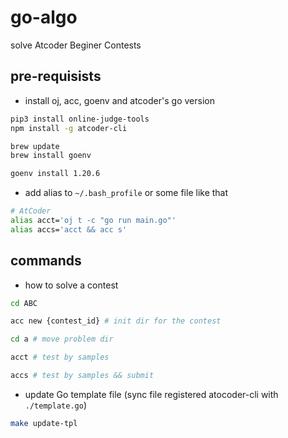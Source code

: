 # go-algo

solve Atcoder Beginer Contests

## pre-requisists

- install oj, acc, goenv and atcoder's go version

```sh
pip3 install online-judge-tools
npm install -g atcoder-cli

brew update
brew install goenv

goenv install 1.20.6
```

- add alias to `~/.bash_profile` or some file like that

```sh
# AtCoder
alias acct='oj t -c "go run main.go"'
alias accs='acct && acc s'
```

## commands

- how to solve a contest

```sh
cd ABC

acc new {contest_id} # init dir for the contest

cd a # move problem dir

acct # test by samples

accs # test by samples && submit
```

- update Go template file (sync file registered atocoder-cli with `./template.go`)

```sh
make update-tpl
```
